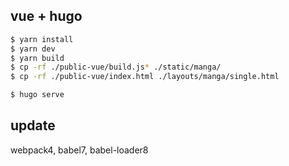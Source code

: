 ## vue + hugo

```sh
$ yarn install
$ yarn dev
$ yarn build
$ cp -rf ./public-vue/build.js* ./static/manga/
$ cp -rf ./public-vue/index.html ./layouts/manga/single.html

$ hugo serve
```

## update

webpack4, babel7, babel-loader8
